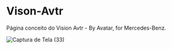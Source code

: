 # Vison-Avtr

Página conceito do Vision Avtr - By Avatar, for Mercedes-Benz.


![Captura de Tela (33)](https://user-images.githubusercontent.com/88953410/170780363-4ebf1597-df37-4ed3-bb49-14add8572fba.png)
